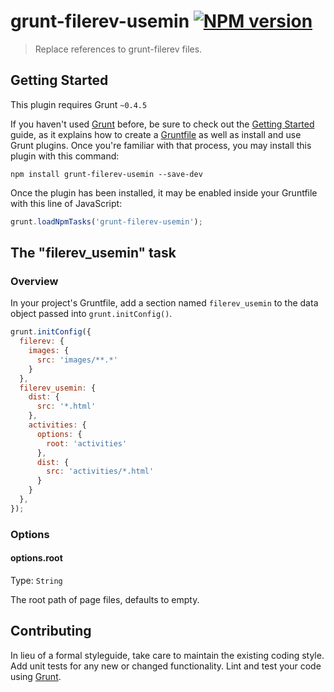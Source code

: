 # grunt-filerev-usemin [![NPM version][npm-image]][npm-url]

> Replace references to grunt-filerev files.

## Getting Started
This plugin requires Grunt `~0.4.5`

If you haven't used [Grunt](http://gruntjs.com/) before, be sure to check out the [Getting Started](http://gruntjs.com/getting-started) guide, as it explains how to create a [Gruntfile](http://gruntjs.com/sample-gruntfile) as well as install and use Grunt plugins. Once you're familiar with that process, you may install this plugin with this command:

```shell
npm install grunt-filerev-usemin --save-dev
```

Once the plugin has been installed, it may be enabled inside your Gruntfile with this line of JavaScript:

```js
grunt.loadNpmTasks('grunt-filerev-usemin');
```

## The "filerev_usemin" task

### Overview
In your project's Gruntfile, add a section named `filerev_usemin` to the data object passed into `grunt.initConfig()`.

```js
grunt.initConfig({
  filerev: {
    images: {
      src: 'images/**.*'
    }
  },
  filerev_usemin: {
    dist: {
      src: '*.html'
    },
    activities: {
      options: {
        root: 'activities'
      },
      dist: {
        src: 'activities/*.html'
      }
    }
  },
});
```

### Options

#### options.root
Type: `String`

The root path of page files, defaults to empty.

## Contributing
In lieu of a formal styleguide, take care to maintain the existing coding style. Add unit tests for any new or changed functionality. Lint and test your code using [Grunt](http://gruntjs.com/).

[npm-url]: https://npmjs.org/package/grunt-filerev-usemin
[npm-image]: https://badge.fury.io/js/grunt-filerev-usemin.svg
